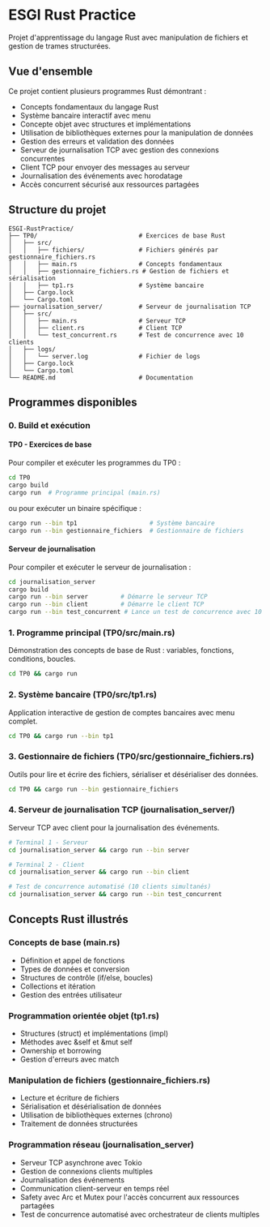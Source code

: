 # ESGI Rust Practice

Projet d'apprentissage du langage Rust avec manipulation de fichiers et gestion de trames structurées.

## Vue d'ensemble

Ce projet contient plusieurs programmes Rust démontrant :
- Concepts fondamentaux du langage Rust
- Système bancaire interactif avec menu
- Concepte objet avec structures et implémentations
- Utilisation de bibliothèques externes pour la manipulation de données
- Gestion des erreurs et validation des données
- Serveur de journalisation TCP avec gestion des connexions concurrentes
- Client TCP pour envoyer des messages au serveur
- Journalisation des événements avec horodatage
- Accès concurrent sécurisé aux ressources partagées


## Structure du projet

```
ESGI-RustPractice/
├── TP0/                            # Exercices de base Rust
│   ├── src/
│   │   ├── fichiers/               # Fichiers générés par gestionnaire_fichiers.rs
│   │   ├── main.rs                 # Concepts fondamentaux
│   │   ├── gestionnaire_fichiers.rs # Gestion de fichiers et sérialisation
│   │   ├── tp1.rs                  # Système bancaire
│   ├── Cargo.lock
│   └── Cargo.toml
├── journalisation_server/          # Serveur de journalisation TCP
│   ├── src/
│   │   ├── main.rs                 # Serveur TCP
│   │   ├── client.rs               # Client TCP
│   │   └── test_concurrent.rs      # Test de concurrence avec 10 clients
│   ├── logs/
│   │   └── server.log              # Fichier de logs
│   ├── Cargo.lock
│   └── Cargo.toml
└── README.md                       # Documentation
```

## Programmes disponibles

### 0. Build et exécution

#### TP0 - Exercices de base
Pour compiler et exécuter les programmes du TP0 :
```bash
cd TP0
cargo build
cargo run  # Programme principal (main.rs)
```

ou pour exécuter un binaire spécifique :
```bash
cargo run --bin tp1                    # Système bancaire
cargo run --bin gestionnaire_fichiers  # Gestionnaire de fichiers
```

#### Serveur de journalisation
Pour compiler et exécuter le serveur de journalisation :
```bash
cd journalisation_server
cargo build
cargo run --bin server         # Démarre le serveur TCP
cargo run --bin client         # Démarre le client TCP
cargo run --bin test_concurrent # Lance un test de concurrence avec 10 clients
```

### 1. Programme principal (TP0/src/main.rs)
Démonstration des concepts de base de Rust : variables, fonctions, conditions, boucles.
```bash
cd TP0 && cargo run
```

### 2. Système bancaire (TP0/src/tp1.rs)
Application interactive de gestion de comptes bancaires avec menu complet.
```bash
cd TP0 && cargo run --bin tp1
```

### 3. Gestionnaire de fichiers (TP0/src/gestionnaire_fichiers.rs)
Outils pour lire et écrire des fichiers, sérialiser et désérialiser des données.
```bash
cd TP0 && cargo run --bin gestionnaire_fichiers
```

### 4. Serveur de journalisation TCP (journalisation_server/)
Serveur TCP avec client pour la journalisation des événements.
```bash
# Terminal 1 - Serveur
cd journalisation_server && cargo run --bin server

# Terminal 2 - Client
cd journalisation_server && cargo run --bin client

# Test de concurrence automatisé (10 clients simultanés)
cd journalisation_server && cargo run --bin test_concurrent
```

## Concepts Rust illustrés

### Concepts de base (main.rs)
- Définition et appel de fonctions
- Types de données et conversion
- Structures de contrôle (if/else, boucles)
- Collections et itération
- Gestion des entrées utilisateur

### Programmation orientée objet (tp1.rs)
- Structures (struct) et implémentations (impl)
- Méthodes avec &self et &mut self
- Ownership et borrowing
- Gestion d'erreurs avec match

### Manipulation de fichiers (gestionnaire_fichiers.rs)
- Lecture et écriture de fichiers
- Sérialisation et désérialisation de données
- Utilisation de bibliothèques externes (chrono)
- Traitement de données structurées

### Programmation réseau (journalisation_server)
- Serveur TCP asynchrone avec Tokio
- Gestion de connexions clients multiples
- Journalisation des événements
- Communication client-serveur en temps réel
- Safety avec Arc et Mutex pour l'accès concurrent aux ressources partagées
- Test de concurrence automatisé avec orchestrateur de clients multiples
